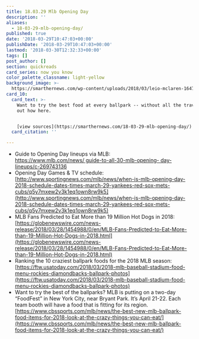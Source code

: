 ```yaml
---
title: 18.03.29 Mlb Opening Day
description: ''
aliases:
  - 18-03-29-mlb-opening-day/
published: true
date: '2018-03-29T10:47:03+00:00'
publishDate: '2018-03-29T10:47:03+00:00'
lastmod: '2018-03-30T12:32:33+00:00'
tags: []
post_author: []
section: quickreads
card_series: now you know
color_palette_classname: light-yellow
background_image: >-
  https://smarthernews.com/wp-content/uploads/2018/03/leio-mclaren-164707-unsplash-scaled.jpg
card_10:
  card_text: >-
    Want to try the best food at every ballpark -- without all the travel? Find
    out how here.


    [view sources](https://smarthernews.com/18-03-29-mlb-opening-day/)
  card_citation: ''

---
```

*   Guide to Opening Day lineups via MLB:  
    [https://www.mlb.com/news/ guide-to-all-30-mlb-opening- day-lineups/c-269743136](https://www.mlb.com/news/)
*   Opening Day Games & TV schedule:  
    [http://www.sportingnews.com/mlb/news/when-is-mlb-opening-day-2018-schedule-dates-times-march-29-yankees-red-sox-mets-cubs/q5y7mxew2v3k1eq1own8rw9k5](http://www.sportingnews.com/mlb/news/when-is-mlb-opening-day-2018-schedule-dates-times-march-29-yankees-red-sox-mets-cubs/q5y7mxew2v3k1eq1own8rw9k5)
*   MLB Fans Predicted to Eat More than 19 Million Hot Dogs in 2018:  
    [https://globenewswire.com/news-release/2018/03/28/1454988/0/en/MLB-Fans-Predicted-to-Eat-More-than-19-Million-Hot-Dogs-in-2018.html](https://globenewswire.com/news-release/2018/03/28/1454988/0/en/MLB-Fans-Predicted-to-Eat-More-than-19-Million-Hot-Dogs-in-2018.html)
*   Ranking the 10 craziest ballpark foods for the 2018 MLB season:  
    [https://ftw.usatoday.com/2018/03/2018-mlb-baseball-stadium-food-menu-rockies-diamondbacks-ballpark-photos](https://ftw.usatoday.com/2018/03/2018-mlb-baseball-stadium-food-menu-rockies-diamondbacks-ballpark-photos)
*   Want to try the best of the ballparks? MLB is putting on a two-day “FoodFest” in New York City, near Bryant Park. It’s April 21-22. Each team booth will have a food that is fitting for its region. [https://www.cbssports.com/mlb/news/the-best-new-mlb-ballpark-food-items-for-2018-look-at-the-crazy-things-you-can-eat/](https://www.cbssports.com/mlb/news/the-best-new-mlb-ballpark-food-items-for-2018-look-at-the-crazy-things-you-can-eat/)